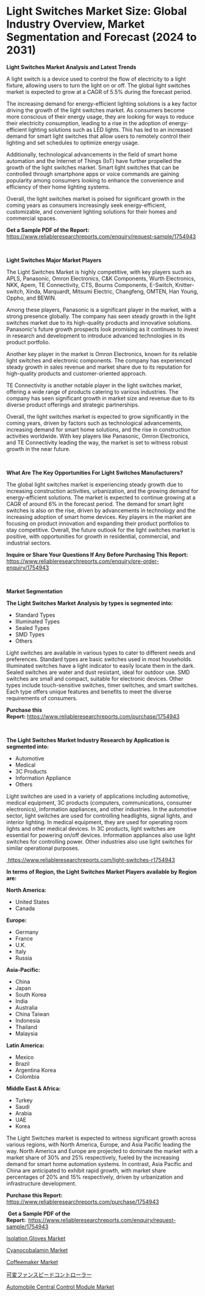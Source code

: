 <p><h1>Light Switches Market Size: Global Industry Overview, Market Segmentation and Forecast (2024 to 2031)</h1></p><p><strong>Light Switches Market Analysis and Latest Trends</strong></p>
<p><p>A light switch is a device used to control the flow of electricity to a light fixture, allowing users to turn the light on or off. The global light switches market is expected to grow at a CAGR of 5.5% during the forecast period. </p><p>The increasing demand for energy-efficient lighting solutions is a key factor driving the growth of the light switches market. As consumers become more conscious of their energy usage, they are looking for ways to reduce their electricity consumption, leading to a rise in the adoption of energy-efficient lighting solutions such as LED lights. This has led to an increased demand for smart light switches that allow users to remotely control their lighting and set schedules to optimize energy usage.</p><p>Additionally, technological advancements in the field of smart home automation and the Internet of Things (IoT) have further propelled the growth of the light switches market. Smart light switches that can be controlled through smartphone apps or voice commands are gaining popularity among consumers looking to enhance the convenience and efficiency of their home lighting systems.</p><p>Overall, the light switches market is poised for significant growth in the coming years as consumers increasingly seek energy-efficient, customizable, and convenient lighting solutions for their homes and commercial spaces.</p></p>
<p><strong>Get a Sample PDF of the Report:&nbsp;</strong> <a href="https://www.reliableresearchreports.com/enquiry/request-sample/1754943">https://www.reliableresearchreports.com/enquiry/request-sample/1754943</a></p>
<p>&nbsp;</p>
<p><strong>Light Switches Major Market Players</strong></p>
<p><p>The Light Switches Market is highly competitive, with key players such as APLS, Panasonic, Omron Electronics, C&K Components, Wurth Electronics, NKK, Apem, TE Connectivity, CTS, Bourns Components, E-Switch, Knitter-switch, Xinda, Marquardt, Mitsumi Electric, Changfeng, OMTEN, Han Young, Oppho, and BEWIN.</p><p>Among these players, Panasonic is a significant player in the market, with a strong presence globally. The company has seen steady growth in the light switches market due to its high-quality products and innovative solutions. Panasonic's future growth prospects look promising as it continues to invest in research and development to introduce advanced technologies in its product portfolio.</p><p>Another key player in the market is Omron Electronics, known for its reliable light switches and electronic components. The company has experienced steady growth in sales revenue and market share due to its reputation for high-quality products and customer-oriented approach.</p><p>TE Connectivity is another notable player in the light switches market, offering a wide range of products catering to various industries. The company has seen significant growth in market size and revenue due to its diverse product offerings and strategic partnerships.</p><p>Overall, the light switches market is expected to grow significantly in the coming years, driven by factors such as technological advancements, increasing demand for smart home solutions, and the rise in construction activities worldwide. With key players like Panasonic, Omron Electronics, and TE Connectivity leading the way, the market is set to witness robust growth in the near future.</p></p>
<p>&nbsp;</p>
<p><strong>What Are The Key Opportunities For Light Switches Manufacturers?</strong></p>
<p><p>The global light switches market is experiencing steady growth due to increasing construction activities, urbanization, and the growing demand for energy-efficient solutions. The market is expected to continue growing at a CAGR of around 6% in the forecast period. The demand for smart light switches is also on the rise, driven by advancements in technology and the increasing adoption of smart home devices. Key players in the market are focusing on product innovation and expanding their product portfolios to stay competitive. Overall, the future outlook for the light switches market is positive, with opportunities for growth in residential, commercial, and industrial sectors.</p></p>
<p><strong>Inquire or Share Your Questions If Any Before Purchasing This Report:</strong> <a href="https://www.reliableresearchreports.com/enquiry/pre-order-enquiry/1754943">https://www.reliableresearchreports.com/enquiry/pre-order-enquiry/1754943</a></p>
<p>&nbsp;</p>
<p><strong>Market Segmentation</strong></p>
<p><strong>The Light Switches Market Analysis by types is segmented into:</strong></p>
<p><ul><li>Standard Types</li><li>Illuminated Types</li><li>Sealed Types</li><li>SMD Types</li><li>Others</li></ul></p>
<p><p>Light switches are available in various types to cater to different needs and preferences. Standard types are basic switches used in most households. Illuminated switches have a light indicator to easily locate them in the dark. Sealed switches are water and dust resistant, ideal for outdoor use. SMD switches are small and compact, suitable for electronic devices. Other types include touch-sensitive switches, timer switches, and smart switches. Each type offers unique features and benefits to meet the diverse requirements of consumers.</p></p>
<p><strong>Purchase this Report:&nbsp;</strong><a href="https://www.reliableresearchreports.com/purchase/1754943">https://www.reliableresearchreports.com/purchase/1754943</a></p>
<p>&nbsp;</p>
<p><strong>The Light Switches Market Industry Research by Application is segmented into:</strong></p>
<p><ul><li>Automotive</li><li>Medical</li><li>3C Products</li><li>Information Appliance</li><li>Others</li></ul></p>
<p><p>Light switches are used in a variety of applications including automotive, medical equipment, 3C products (computers, communications, consumer electronics), information appliances, and other industries. In the automotive sector, light switches are used for controlling headlights, signal lights, and interior lighting. In medical equipment, they are used for operating room lights and other medical devices. In 3C products, light switches are essential for powering on/off devices. Information appliances also use light switches for controlling power. Other industries also use light switches for similar operational purposes.</p></p>
<p><a href="https://www.reliableresearchreports.com/light-switches-r1754943">&nbsp;https://www.reliableresearchreports.com/light-switches-r1754943</a></p>
<p><strong>In terms of Region, the Light Switches Market Players available by Region are:</strong></p>
<p>
    <p> <strong> North America: </strong>
        <ul>
            <li>United States</li>
            <li>Canada</li>
        </ul>
        </p> 
    <p> <strong> Europe: </strong>
        <ul>
            <li>Germany</li>
            <li>France</li>
            <li>U.K.</li>
            <li>Italy</li>
            <li>Russia</li>
        </ul>
        </p> 
    <p> <strong> Asia-Pacific: </strong>
        <ul>
            <li>China</li>
            <li>Japan</li>
            <li>South Korea</li>
            <li>India</li>
            <li>Australia</li>
            <li>China Taiwan</li>
            <li>Indonesia</li>
            <li>Thailand</li>
            <li>Malaysia</li>
        </ul>
        </p> 
    <p> <strong> Latin America: </strong>
        <ul>
            <li>Mexico</li>
            <li>Brazil</li>
            <li>Argentina Korea</li>
            <li>Colombia</li>
        </ul>
        </p> 
    <p> <strong> Middle East & Africa: </strong>
        <ul>
            <li>Turkey</li>
            <li>Saudi</li>
            <li>Arabia</li>
            <li>UAE</li>
            <li>Korea</li>
        </ul>
    </p>
    </p>
<p><p>The Light Switches market is expected to witness significant growth across various regions, with North America, Europe, and Asia Pacific leading the way. North America and Europe are projected to dominate the market with a market share of 30% and 25% respectively, fueled by the increasing demand for smart home automation systems. In contrast, Asia Pacific and China are anticipated to exhibit rapid growth, with market share percentages of 20% and 15% respectively, driven by urbanization and infrastructure development.</p></p>
<p><strong>Purchase this Report: </strong><a href="https://www.reliableresearchreports.com/purchase/1754943">https://www.reliableresearchreports.com/purchase/1754943</a></p>
<p>&nbsp;<strong>Get a Sample PDF of the Report:&nbsp;&nbsp;</strong><a href="https://www.reliableresearchreports.com/enquiry/request-sample/1754943">https://www.reliableresearchreports.com/enquiry/request-sample/1754943</a></p>
<p><strong></strong></p>
<p><p><a href="https://www.linkedin.com/pulse/analyzing-isolation-gloves-market-global-industry-perspective-bui7e?trackingId=rwePrgCLXym4Hf10vS3cfg%3D%3D">Isolation Gloves Market</a></p><p><a href="https://issuu.com/reportprime-2/docs/cyanocobalamin-market-size-2030.pptx">Cyanocobalamin Market</a></p><p><a href="https://github.com/tamvrosiya/Market-Research-Report-List-3/blob/main/coffeemaker-market.md">Coffeemaker Market</a></p><p><a href="https://github.com/avbqbctihcbe2/Market-Research-Report-List-1/blob/main/342739932338.md">可変ファンスピードコントローラー</a></p><p><a href="https://www.linkedin.com/pulse/automobile-central-control-module-market-size-growth-outlook-ipwre?trackingId=R5xOiYzQ91eR%2FHENDaigSw%3D%3D">Automobile Central Control Module Market</a></p></p>